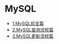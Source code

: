 # MySQL
    
- [1.MySQL前言篇](MySQL前言篇.md)
- [2.MySQL查询流程篇](MySQL查询流程篇.md)
- [3.MySQL更新流程篇](MySQL更新流程篇.md)

